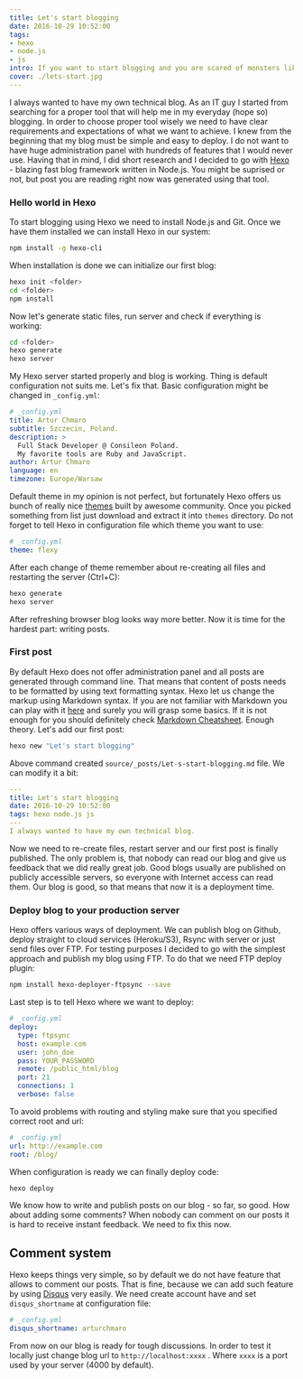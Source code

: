```yaml
---
title: Let's start blogging
date: 2016-10-29 10:52:00
tags:
- hexo
- node.js
- js
intro: If you want to start blogging and you are scared of monsters like Wordpress this post is for you. Inside you can find introduction to Hexo - blazing fast blog framework written in Node.js
cover: ./lets-start.jpg
---
```

I always wanted to have my own technical blog. As an IT guy I started from searching for a proper tool that will help me in my everyday (hope so) blogging.
In order to choose proper tool wisely we need to have clear requirements and
expectations of what we want to achieve. I knew from the beginning that my blog must be simple and easy to deploy. I do not want to have huge administration panel with hundreds of features that I would never use. Having that in mind, I did short research and I decided to go with [Hexo](https://hexo.io/) - blazing fast blog framework written in Node.js. You might be suprised or not, but post you are reading right now was generated using that tool.

### Hello world in Hexo
To start blogging using Hexo we need to install Node.js and Git. Once we have them installed we can install Hexo in our system:
``` bash
npm install -g hexo-cli
```

When installation is done we can initialize our first blog:
``` bash
hexo init <folder>
cd <folder>
npm install
```

Now let's generate static files, run server and check if everything is working:
``` bash
cd <folder>
hexo generate
hexo server
```

My Hexo server started properly and blog is working. Thing is default configuration not suits me. Let's fix that. Basic configuration might be changed in `_config.yml`:
``` yml
# _config.yml
title: Artur Chmaro
subtitle: Szczecin, Poland.
description: >
  Full Stack Developer @ Consileon Poland.
  My favorite tools are Ruby and JavaScript.
author: Artur Chmaro
language: en
timezone: Europe/Warsaw
```

Default theme in my opinion is not perfect, but fortunately Hexo offers us bunch of really nice [themes](https://hexo.io/themes/) built by awesome community. Once you picked something from list just download and extract it into `themes` directory. Do not forget to tell Hexo in configuration file which theme you want to use:
``` yml
# _config.yml
theme: flexy
```

After each change of theme remember about re-creating all files and restarting the server (Ctrl+C):
``` bash
hexo generate
hexo server
```

After refreshing browser blog looks way more better. Now it is time for the hardest part: writing posts.

### First post
By default Hexo does not offer administration panel and all posts are generated through command line. That means that content of posts needs to be formatted by using text formatting syntax. Hexo let us change the markup using Markdown syntax. If you are not familiar with Markdown you can play with it [here](http://dillinger.io/) and surely you will grasp some basics. If it is not enough for you should definitely check [Markdown Cheatsheet](https://github.com/adam-p/markdown-here/wiki/Markdown-Cheatsheet). Enough theory. Let's add our first post:
``` bash
hexo new "Let's start blogging"
```

Above command created `source/_posts/Let-s-start-blogging.md` file. We can modify it a bit:
``` yml
---
title: Let's start blogging
date: 2016-10-29 10:52:00
tags: hexo node.js js
---
I always wanted to have my own technical blog.
```
Now we need to re-create files, restart server and our first post is finally published. The only problem is, that nobody can read our blog and give us feedback that we did really great job. Good blogs usually are published on publicly accessible servers, so everyone with Internet access can read them. Our blog is good, so that means that now it is a deployment time.

### Deploy blog to your production server

Hexo offers various ways of deployment. We can publish blog on Github, deploy straight to cloud services (Heroku/S3), Rsync with server or just send files over FTP. For testing purposes I decided to go with the simplest approach and publish my blog using FTP. To do that we need FTP deploy plugin:
``` bash
npm install hexo-deployer-ftpsync --save
```

Last step is to tell Hexo where we want to deploy:
``` yml
# _config.yml
deploy:
  type: ftpsync
  host: example.com
  user: john_doe
  pass: YOUR_PASSWORD
  remote: /public_html/blog
  port: 21
  connections: 1
  verbose: false
```

To avoid problems with routing and styling make sure that you specified correct root and url:
``` yml
# _config.yml
url: http://example.com
root: /blog/
```

When configuration is ready we can finally deploy code:
``` bash
hexo deploy
```

We know how to write and publish posts on our blog - so far, so good. How about adding some comments? When nobody can comment on our posts it is hard to receive instant feedback. We need to fix this now.

## Comment system

Hexo keeps things very simple, so by default we do not have feature that allows to comment our posts. That is fine, because we can add such feature by using [Disqus](https://disqus.com) very easily. We need create account have and set `disqus_shortname` at configuration file:
``` yml
# _config.yml
disqus_shortname: arturchmaro
```

From now on our blog is ready for tough discussions. In order to test it locally just change blog url to `http://localhost:xxxx` . Where `xxxx` is a port used by your server (4000 by default).
